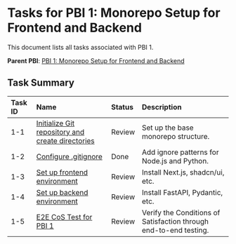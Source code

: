 # Tasks for PBI 1: Monorepo Setup for Frontend and Backend

This document lists all tasks associated with PBI 1.

**Parent PBI**: [PBI 1: Monorepo Setup for Frontend and Backend](./prd.md)

## Task Summary

| Task ID | Name | Status | Description |
| :------ | :--------------------------------------- | :------- | :--------------------------------- |
| 1-1 | [Initialize Git repository and create directories](./1-1.md) | Review | Set up the base monorepo structure. |
| 1-2 | [Configure .gitignore](./1-2.md) | Done | Add ignore patterns for Node.js and Python. |
| 1-3 | [Set up frontend environment](./1-3.md) | Review | Install Next.js, shadcn/ui, etc. |
| 1-4 | [Set up backend environment](./1-4.md) | Review | Install FastAPI, Pydantic, etc. |
| 1-5 | [E2E CoS Test for PBI 1](./1-5.md) | Review | Verify the Conditions of Satisfaction through end-to-end testing. |
